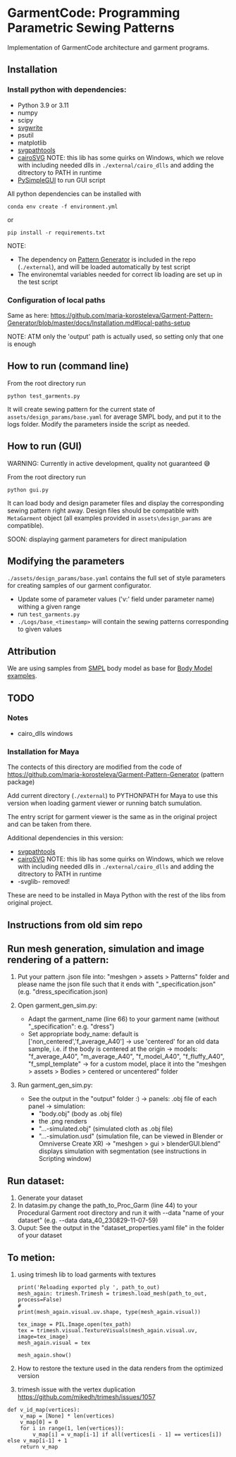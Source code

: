 
# GarmentCode: Programming Parametric Sewing Patterns

Implementation of GarmentCode architecture and garment programs.

## Installation

### Install python with dependencies:

* Python 3.9 or 3.11
* numpy
* scipy
* [svgwrite](https://pypi.org/project/svgwrite/)
* psutil
* matplotlib
* [svgpathtools](https://github.com/mathandy/svgpathtools)
* [cairoSVG](https://cairosvg.org/)
    NOTE: this lib has some quirks on Windows, which we relove with including needed dlls in `./external/cairo_dlls` and adding the ditrectory to PATH in runtime
* [PySimpleGUI](https://github.com/PySimpleGUI/PySimpleGUI) to run GUI script

All python dependencies can be installed with 

```
conda env create -f environment.yml
```
or 

```
pip install -r requirements.txt
```

NOTE: 
* The dependency on [Pattern Generator](https://github.com/maria-korosteleva/Garment-Pattern-Generator) is included in the repo (`./external`), and will be loaded automatically by test script
* The environemtal variables needed for correct lib loading are set up in the test script

### Configuration of local paths

Same as here: https://github.com/maria-korosteleva/Garment-Pattern-Generator/blob/master/docs/Installation.md#local-paths-setup

NOTE: ATM only the 'output' path is actually used, so setting only that one is enough


## How to run (command line)

From the root directory run
```
python test_garments.py
```

It will create sewing pattern for the current state of `assets/design_params/base.yaml` for average SMPL body, and put it to the logs folder. Modify the parameters inside the script as needed.

## How to run (GUI)

WARNING: Currently in active development, quality not guaranteed 😅

From the root directory run
```
python gui.py
```

It can load body and design parameter files and display the corresponding sewing pattern right away.
Design files should be compatible with `MetaGarment` object (all examples provided in `assets\design_params` are compatible).

SOON: displaying garment parameters for direct manipulation

## Modifying the parameters

`./assets/design_params/base.yaml` contains the full set of style parameters for creating samples of our garment configurator.

* Update some of parameter values ('v:' field under parameter name) withing a given range 
* run `test_garments.py` 
* `./Logs/base_<timestamp>` will contain the sewing patterns corresponding to given values


## Attribution
We are using samples from [SMPL](https://smpl.is.tue.mpg.de/) body model as base for [Body Model examples](assets/Bodies). 


## TODO

### Notes
* cairo_dlls windows

### Installation for Maya
The contects of this directory are modified from the code of https://github.com/maria-korosteleva/Garment-Pattern-Generator (pattern package)

Add current directory (`./external`) to PYTHONPATH for Maya to use this version when loading garment viewer or running batch sumulation. 

The entry script for garment viewer is the same as in the original project and can be taken from there.

Additional dependencies in this version: 
* [svgpathtools](https://github.com/mathandy/svgpathtools)
* [cairoSVG](https://cairosvg.org/)
    NOTE: this lib has some quirks on Windows, which we relove with including needed dlls in `./external/cairo_dlls` and adding the ditrectory to PATH in runtime
* -svglib- removed!

These are need to be installed in Maya Python with the rest of the libs from original project.

## Instructions from old sim repo

Run mesh generation, simulation and image rendering of a pattern:
--------------------------------------------------------------------
1. Put your pattern .json file into: "meshgen > assets > Patterns" folder and please name the json file such that it ends with "_specification.json" (e.g. "dress_specification.json)

2. Open garment_gen_sim.py:
   - Adapt the garment_name (line 66) to your garment name (without "_specification": e.g. "dress")
   - Set appropriate body_name: default is ['non_centered','f_average_A40']
     -> use 'centered' for an old data sample, i.e. if the body is centered at the origin
     -> models: "f_average_A40", "m_average_A40", "f_model_A40", "f_fluffy_A40", "f_smpl_template" 
     -> for a custom model, place it into the "meshgen > assets > Bodies > centered or uncentered" folder

3. Run garment_gen_sim.py:
   - See the output in the "output" folder :)
     -> panels: .obj file of each panel
     -> simulation: 
        - "body.obj" (body as .obj file)
        - the .png renders
        - "...-simulated.obj" (simulated cloth as .obj file) 
        - "...-simulation.usd" (simulation file, can be viewed in Blender or Omniverse Create XR)
           -> "meshgen > gui > blenderGUI.blend" displays simulation with segmentation 
              (see instructions in Scripting window)
   



Run dataset:
-------------
1. Generate your dataset
2. In datasim.py change the path_to_Proc_Garm (line 44) to your Procedural Garment root directory and run it with 
   --data "name of your dataset" (e.g. --data data_40_230829-11-07-59)
3. Ouput: See the output in the "dataset_properties.yaml file" in the folder of your dataset


To metion:
------------
1. using trimesh lib to load garments with textures
   ```
   print('Reloading exported ply ', path_to_out)
   mesh_again: trimesh.Trimesh = trimesh.load_mesh(path_to_out, process=False)
   # 
   print(mesh_again.visual.uv.shape, type(mesh_again.visual))

   tex_image = PIL.Image.open(tex_path)
   tex = trimesh.visual.TextureVisuals(mesh_again.visual.uv, image=tex_image)
   mesh_again.visual = tex

   mesh_again.show()
   ```
1. How to restore the texture used in the data renders from the optimized version

1. trimesh issue with the vertex duplication https://github.com/mikedh/trimesh/issues/1057

```
def v_id_map(vertices):
    v_map = [None] * len(vertices)
    v_map[0] = 0
    for i in range(1, len(vertices)):
        v_map[i] = v_map[i-1] if all(vertices[i - 1] == vertices[i]) else v_map[i-1] + 1
    return v_map
```